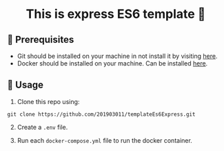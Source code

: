 <h1 align="center">This is express ES6 template 👋</h1>




## 📄 Prerequisites
- Git should be installed on your machine in not install it by visiting [here](https://git-scm.com/downloads).
- Docker should be installed on your machine. Can be installed [here](https://www.docker.com/products/docker-desktop/).


## 🚀 Usage
1. Clone this repo using:
```
git clone https://github.com/201903011/templateEs6Express.git
```
2. Create a `.env` file.


3. Run each `docker-compose.yml` file to run the docker container.

